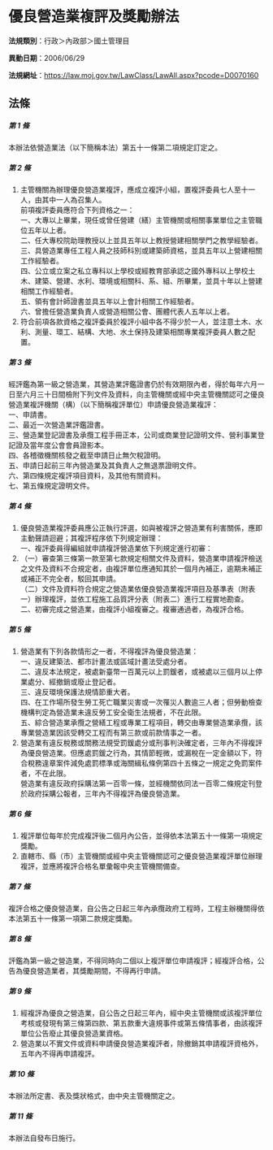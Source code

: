# 優良營造業複評及獎勵辦法

**法規類別**：行政＞內政部＞國土管理目

**異動日期**：2006/06/29  

**法規網址**：https://law.moj.gov.tw/LawClass/LawAll.aspx?pcode=D0070160





## 法條
##### 第 1 條
本辦法依營造業法（以下簡稱本法）第五十一條第二項規定訂定之。

##### 第 2 條
1. 主管機關為辦理優良營造業複評，應成立複評小組，置複評委員七人至十一人，由其中一人為召集人。  
前項複評委員應符合下列資格之一：  
一、大專以上畢業，現任或曾任營建（繕）主管機關或相關事業單位之主管職位五年以上者。  
二、任大專校院助理教授以上並具五年以上教授營建相關學門之教學經驗者。  
三、具營造業專任工程人員之技師科別或建築師資格，並具五年以上營建相關工作經驗者。  
四、公立或立案之私立專科以上學校或經教育部承認之國外專科以上學校土木、建築、營建、水利、環境或相關科、系、組、所畢業，並具十年以上營建相關工作經驗者。  
五、領有會計師證書並具五年以上會計相關工作經驗者。  
六、曾擔任營造業負責人或營造相關公會、團體代表人五年以上者。
1. 符合前項各款資格之複評委員於複評小組中各不得少於一人，並注意土木、水利、測量、環工、結構、大地、水土保持及建築相關專業複評委員人數之配置。

##### 第 3 條
經評鑑為第一級之營造業，其營造業評鑑證書仍於有效期限內者，得於每年六月一日至六月三十日間檢附下列文件及資料，向主管機關或經中央主管機關認可之優良營造業複評機關（構）（以下簡稱複評單位）申請優良營造業複評：  
一、申請書。  
二、最近一次營造業評鑑證書。  
三、營造業登記證書及承攬工程手冊正本，公司或商業登記證明文件、營利事業登記證及當年度公會會員證影本。  
四、各稽徵機關核發之截至申請日止無欠稅證明。  
五、申請日起前三年內營造業及其負責人之無退票證明文件。  
六、第四條規定複評項目資料，及其他有關資料。  
七、第五條規定證明文件。  

##### 第 4 條
1. 優良營造業複評委員應公正執行評選，如與被複評之營造業有利害關係，應即主動聲請迴避；其複評程序依下列規定辦理：  
一、複評委員得編組就申請複評營造業依下列規定進行初審：
1. （一）審查第三條第一款至第七款規定相關文件及資料，營造業申請複評檢送之文件及資料不合規定者，由複評單位應通知其於一個月內補正，逾期未補正或補正不完全者，駁回其申請。  
（二）文件及資料符合規定之營造業依優良營造業複評項目及基準表（附表一）辦理複評，並依工程施工品質評分表（附表二）進行工程實地勘查。  
二、初審完成之營造業，由複評小組複審之。複審通過者，為複評合格。

##### 第 5 條
1. 營造業有下列各款情形之一者，不得複評為優良營造業：  
一、違反建築法、都市計畫法或區域計畫法受處分者。  
二、違反本法規定，被處新臺幣一百萬元以上罰鍰者，或被處以三個月以上停業處分、經撤銷或廢止登記者。  
三、違反環境保護法規情節重大者。  
四、在工作場所發生勞工死亡職業災害或一次罹災人數逾三人者；但勞動檢查機構判定為營造業未違反勞工安全衛生法規者，不在此限。  
五、綜合營造業承攬之營繕工程或專業工程項目，轉交由專業營造業承攬，該專業營造業因該受轉交工程而有第三款或前款情事之一者。
1. 營造業有違反稅務或關務法規受罰鍰處分或刑事判決確定者，三年內不得複評為優良營造業。但應處罰鍰之行為，其情節輕微，或漏稅在一定金額以下，符合稅務違章案件減免處罰標準或海關緝私條例第四十五條之一規定之免罰案件者，不在此限。  
營造業有違反政府採購法第一百零一條，並經機關依同法一百零二條規定刊登於政府採購公報者，三年內不得複評為優良營造業。

##### 第 6 條
1. 複評單位每年於完成複評後二個月內公告，並得依本法第五十一條第一項規定獎勵。
1. 直轄市、縣（市）主管機關或經中央主管機關認可之優良營造業複評單位辦理複評，並應將複評合格名單彙報中央主管機關備查。

##### 第 7 條
複評合格之優良營造業，自公告之日起三年內承攬政府工程時，工程主辦機關得依本法第五十一條第一項第二款規定獎勵。

##### 第 8 條
評鑑為第一級之營造業，不得同時向二個以上複評單位申請複評；經複評合格，公告為優良營造業者，其獎勵期間，不得再行申請。

##### 第 9 條
1. 經複評為優良之營造業，自公告之日起三年內，經中央主管機關或該複評單位考核或發現有第三條第四款、第五款重大違規事件或第五條情事者，由該複評單位公告廢止其優良營造業資格。
1. 營造業以不實文件或資料申請優良營造業複評者，除撤銷其申請複評資格外，五年內不得再申請複評。

##### 第 10 條
本辦法所定書、表及獎狀格式，由中央主管機關定之。

##### 第 11 條
本辦法自發布日施行。


